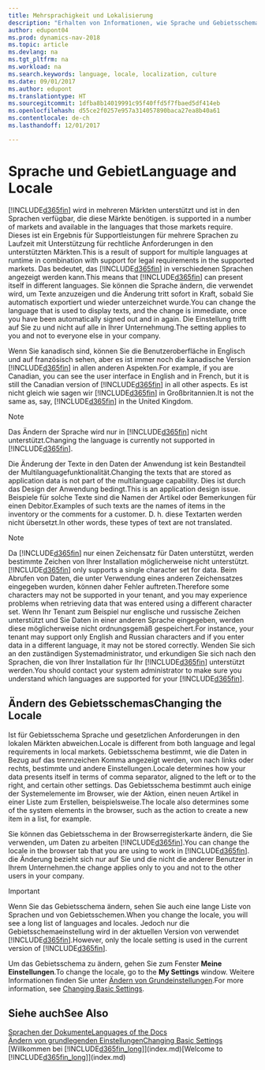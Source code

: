 ```yaml
---
title: Mehrsprachigkeit und Lokalisierung
description: "Erhalten von Informationen, wie Sprache und Gebietsschema die Benutzeroberfläche in Dynamics NAV beeinflussen."
author: edupont04
ms.prod: dynamics-nav-2018
ms.topic: article
ms.devlang: na
ms.tgt_pltfrm: na
ms.workload: na
ms.search.keywords: language, locale, localization, culture
ms.date: 09/01/2017
ms.author: edupont
ms.translationtype: HT
ms.sourcegitcommit: 1dfba8b14019991c95f40ffd5f7fbaed5df414eb
ms.openlocfilehash: d55ce2f0257e957a314057890baca27ea8b40a61
ms.contentlocale: de-ch
ms.lasthandoff: 12/01/2017

---
```

# <a name="language-and-locale"></a><span data-ttu-id="1c4fa-103">Sprache und  Gebiet</span><span class="sxs-lookup"><span data-stu-id="1c4fa-103">Language and Locale</span></span>
[!INCLUDE[d365fin](includes/d365fin_md.md)]<span data-ttu-id="1c4fa-104"> wird in mehreren Märkten unterstützt und ist in den Sprachen verfügbar, die diese Märkte benötigen.</span><span class="sxs-lookup"><span data-stu-id="1c4fa-104"> is supported in a number of markets and available in the languages that those markets require.</span></span> <span data-ttu-id="1c4fa-105">Dieses ist ein Ergebnis für Supportleistungen für mehrere Sprachen zu Laufzeit mit Unterstützung für rechtliche Anforderungen in den unterstützten Märkten.</span><span class="sxs-lookup"><span data-stu-id="1c4fa-105">This is a result of support for multiple languages at runtime in combination with support for legal requirements in the supported markets.</span></span> <span data-ttu-id="1c4fa-106">Das bedeutet, das [!INCLUDE[d365fin](includes/d365fin_md.md)] in verschiedenen Sprachen angezeigt werden kann.</span><span class="sxs-lookup"><span data-stu-id="1c4fa-106">This means that [!INCLUDE[d365fin](includes/d365fin_md.md)] can present itself in different languages.</span></span> <span data-ttu-id="1c4fa-107">Sie können die Sprache ändern, die verwendet wird, um Texte anzuzeigen und die Änderung tritt sofort in Kraft, sobald Sie automatisch exportiert und wieder unterzeichnet wurde.</span><span class="sxs-lookup"><span data-stu-id="1c4fa-107">You can change the language that is used to display texts, and the change is immediate, once you have been automatically signed out and in again.</span></span> <span data-ttu-id="1c4fa-108">Die Einstellung trifft auf Sie zu und nicht auf alle in Ihrer Unternehmung.</span><span class="sxs-lookup"><span data-stu-id="1c4fa-108">The setting applies to you and not to everyone else in your company.</span></span>  

<span data-ttu-id="1c4fa-109">Wenn Sie kanadisch sind, können Sie die Benutzeroberfläche in Englisch und auf französisch sehen, aber es ist immer noch die kanadische Version [!INCLUDE[d365fin](includes/d365fin_md.md)] in allen anderen Aspekten.</span><span class="sxs-lookup"><span data-stu-id="1c4fa-109">For example, if you are Canadian, you can see the user interface in English and in French, but it is still the Canadian version of [!INCLUDE[d365fin](includes/d365fin_md.md)] in all other aspects.</span></span> <span data-ttu-id="1c4fa-110">Es ist nicht gleich wie sagen wir [!INCLUDE[d365fin](includes/d365fin_md.md)] in Großbritannien.</span><span class="sxs-lookup"><span data-stu-id="1c4fa-110">It is not the same as, say, [!INCLUDE[d365fin](includes/d365fin_md.md)] in the United Kingdom.</span></span>  

> [!NOTE]  
>  <span data-ttu-id="1c4fa-111">Das Ändern der Sprache wird nur in [!INCLUDE[d365fin](includes/d365fin_md.md)] nicht unterstützt.</span><span class="sxs-lookup"><span data-stu-id="1c4fa-111">Changing the language is currently not supported in [!INCLUDE[d365fin](includes/d365fin_md.md)].</span></span>

<span data-ttu-id="1c4fa-112">Die Änderung der Texte in den Daten der Anwendung ist kein Bestandteil der Multilanguagefunktionalität.</span><span class="sxs-lookup"><span data-stu-id="1c4fa-112">Changing the texts that are stored as application data is not part of the multilanguage capability.</span></span> <span data-ttu-id="1c4fa-113">Dies ist durch das Design der Anwendung bedingt.</span><span class="sxs-lookup"><span data-stu-id="1c4fa-113">This is an application design issue.</span></span> <span data-ttu-id="1c4fa-114">Beispiele für solche Texte sind die Namen der Artikel oder Bemerkungen für einen Debitor.</span><span class="sxs-lookup"><span data-stu-id="1c4fa-114">Examples of such texts are the names of items in the inventory or the comments for a customer.</span></span> <span data-ttu-id="1c4fa-115">D. h. diese Textarten werden nicht übersetzt.</span><span class="sxs-lookup"><span data-stu-id="1c4fa-115">In other words, these types of text are not translated.</span></span>  

> [!NOTE]  
>  <span data-ttu-id="1c4fa-116">Da  [!INCLUDE[d365fin](includes/d365fin_md.md)] nur einen Zeichensatz für Daten unterstützt, werden bestimmte Zeichen von Ihrer Installation möglicherweise nicht unterstützt.</span><span class="sxs-lookup"><span data-stu-id="1c4fa-116">[!INCLUDE[d365fin](includes/d365fin_md.md)] only supports a single character set for data.</span></span> <span data-ttu-id="1c4fa-117">Beim Abrufen von Daten, die unter Verwendung eines anderen Zeichensatzes eingegeben wurden, können daher Fehler auftreten.</span><span class="sxs-lookup"><span data-stu-id="1c4fa-117">Therefore some characters may not be supported in your tenant, and you may experience problems when retrieving data that was entered using a different character set.</span></span> <span data-ttu-id="1c4fa-118">Wenn Ihr Tenant zum Beispiel nur englische und russische Zeichen unterstützt und Sie Daten in einer anderen Sprache eingegeben, werden diese möglicherweise nicht ordnungsgemäß gespeichert.</span><span class="sxs-lookup"><span data-stu-id="1c4fa-118">For instance, your tenant may support only English and Russian characters and if you enter data in a different language, it may not be stored correctly.</span></span> <span data-ttu-id="1c4fa-119">Wenden Sie sich an den zuständigen Systemadministrator, und erkundigen Sie sich nach den Sprachen, die von Ihrer Installation für Ihr [!INCLUDE[d365fin](includes/d365fin_md.md)] unterstützt werden.</span><span class="sxs-lookup"><span data-stu-id="1c4fa-119">You should contact your system administrator to make sure you understand which languages are supported for your [!INCLUDE[d365fin](includes/d365fin_md.md)].</span></span>  

## <a name="changing-the-locale"></a><span data-ttu-id="1c4fa-120">Ändern des Gebietsschemas</span><span class="sxs-lookup"><span data-stu-id="1c4fa-120">Changing the Locale</span></span>
<span data-ttu-id="1c4fa-121">Ist für Gebietsschema Sprache und gesetzlichen Anforderungen in den lokalen Märkten abweichen.</span><span class="sxs-lookup"><span data-stu-id="1c4fa-121">Locale is different from both language and legal requirements in local markets.</span></span> <span data-ttu-id="1c4fa-122">Gebietsschema bestimmt, wie die Daten in Bezug auf das trennzeichen Komma angezeigt werden, von nach links oder rechts, bestimmte und andere Einstellungen.</span><span class="sxs-lookup"><span data-stu-id="1c4fa-122">Locale determines how your data presents itself in terms of comma separator, aligned to the left or to the right, and certain other settings.</span></span> <span data-ttu-id="1c4fa-123">Das Gebietsschema bestimmt auch einige der Systemelemente im Browser, wie der Aktion, einen neuen Artikel in einer Liste zum Erstellen, beispielsweise.</span><span class="sxs-lookup"><span data-stu-id="1c4fa-123">The locale also determines some of the system elements in the browser, such as the action to create a new item in a list, for example.</span></span>  

<span data-ttu-id="1c4fa-124">Sie können das Gebietsschema in der Browserregisterkarte ändern, die Sie verwenden, um Daten zu arbeiten [!INCLUDE[d365fin](includes/d365fin_md.md)].</span><span class="sxs-lookup"><span data-stu-id="1c4fa-124">You can change the locale in the browser tab that you are using to work in [!INCLUDE[d365fin](includes/d365fin_md.md)].</span></span> <span data-ttu-id="1c4fa-125">die Änderung bezieht sich nur auf Sie  und die nicht die anderer Benutzer in Ihrem Unternehmen.</span><span class="sxs-lookup"><span data-stu-id="1c4fa-125">the change applies only to you and not to the other users in your company.</span></span>  

> [!IMPORTANT]  
>  <span data-ttu-id="1c4fa-126">Wenn Sie das Gebietsschema ändern, sehen Sie auch eine lange Liste von Sprachen und von Gebietsschemen.</span><span class="sxs-lookup"><span data-stu-id="1c4fa-126">When you change the locale, you will see a long list of languages and locales.</span></span> <span data-ttu-id="1c4fa-127">Jedoch nur die Gebietsschemaeinstellung wird in der aktuellen Version von verwendet [!INCLUDE[d365fin](includes/d365fin_md.md)].</span><span class="sxs-lookup"><span data-stu-id="1c4fa-127">However, only the locale setting is used in the current version of [!INCLUDE[d365fin](includes/d365fin_md.md)].</span></span>  

<span data-ttu-id="1c4fa-128">Um das Gebietsschema zu ändern, gehen Sie zum Fenster **Meine Einstellungen**.</span><span class="sxs-lookup"><span data-stu-id="1c4fa-128">To change the locale, go to the **My Settings** window.</span></span> <span data-ttu-id="1c4fa-129">Weitere Informationen finden Sie unter [Ändern von Grundeinstellungen](ui-change-basic-settings.md).</span><span class="sxs-lookup"><span data-stu-id="1c4fa-129">For more information, see [Changing Basic Settings](ui-change-basic-settings.md).</span></span>  

## <a name="see-also"></a><span data-ttu-id="1c4fa-130">Siehe auch</span><span class="sxs-lookup"><span data-stu-id="1c4fa-130">See Also</span></span>  
[<span data-ttu-id="1c4fa-131">Sprachen der Dokumente</span><span class="sxs-lookup"><span data-stu-id="1c4fa-131">Languages of the Docs</span></span>](about-languages.md)  
[<span data-ttu-id="1c4fa-132">Ändern von grundlegenden Einstellungen</span><span class="sxs-lookup"><span data-stu-id="1c4fa-132">Changing Basic Settings</span></span>](ui-change-basic-settings.md)  
<span data-ttu-id="1c4fa-133">[Willkommen bei [!INCLUDE[d365fin_long](includes/d365fin_long_md.md)]](index.md)</span><span class="sxs-lookup"><span data-stu-id="1c4fa-133">[Welcome to [!INCLUDE[d365fin_long](includes/d365fin_long_md.md)]](index.md)</span></span>  

